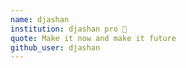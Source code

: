 ```yaml
---
name: djashan 
institution: djashan pro 🚩 
quote: Make it now and make it future 
github_user: djashan
---
```


